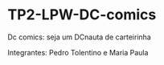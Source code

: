 # TP2-LPW-DC-comics

Dc comics: seja um DCnauta de carteirinha

Integrantes: Pedro Tolentino e Maria Paula
